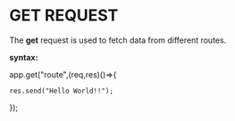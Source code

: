 # GET REQUEST

The **get** request is used to fetch data from different routes.

**syntax:**

app.get("route",(req,res)()=>{

    res.send("Hello World!!");

});